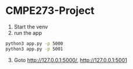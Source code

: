 # CMPE273-Project
1. Start the venv
2. run the app
```sh
python3 app.py -p 5000
python3 app.py -p 5001
```
3. Goto  http://127.0.0.1:5000/, http://127.0.0.1:5001
